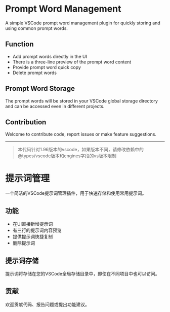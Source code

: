 # Prompt Word Management

A simple VSCode prompt word management plugin for quickly storing and using common prompt words.

## Function

- Add prompt words directly in the UI
- There is a three-line preview of the prompt word content
- Provide prompt word quick copy
- Delete prompt words

## Prompt Word Storage

The prompt words will be stored in your VSCode global storage directory and can be accessed even in different projects.

## Contribution

Welcome to contribute code, report issues or make feature suggestions.

---------------------------------------------------

> 本代码针对1.96版本的vscode，如果版本不同，请修改依赖中的@types/vscode版本和engines字段的vs版本限制

# 提示词管理

一个简洁的VSCode提示词管理插件，用于快速存储和使用常用提示词。

## 功能

- 在UI直接新增提示词
- 有三行的提示词内容预览
- 提供提示词快捷复制
- 删除提示词

## 提示词存储

提示词将存储在您的VSCode全局存储目录中，即使在不同项目中也可以访问。

## 贡献

欢迎贡献代码、报告问题或提出功能建议。 